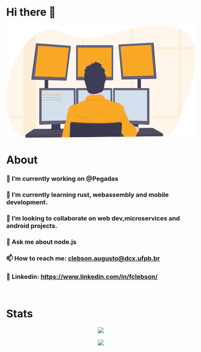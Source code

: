 # Hi there 👋

<p align="center">
    <img src="assets/character_programming.svg" height="300"/>
</p>

# About

### 🔭 I’m currently working on @Pegadas
### 🌱 I’m currently learning rust, webassembly and mobile development. 
### 👯 I’m looking to collaborate on web dev,microservices and android projects.
### 💬 Ask me about node.js
### 📫 How to reach me: **clebson.augusto@dcx.ufpb.br**
### 📎 Linkedin: **https://www.linkedin.com/in/fclebson/**


<br/>

# Stats

<p align="center">
    <img src="https://github-readme-stats.vercel.app/api?username=clebsonf"/>
</p>
<p align="center">
    <img src="https://github-readme-stats.vercel.app/api/top-langs/?username=clebsonf&layout=compact"/>
</p>
